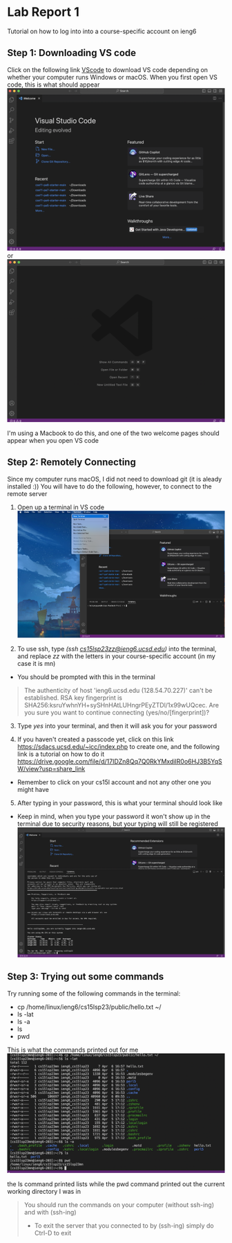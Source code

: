# Lab Report 1
Tutorial on how to log into into a course-specific account on ieng6

## Step 1: Downloading VS code
Click on the following link [VScode](https://code.visualstudio.com/) to download VS code depending on whether your computer runs Windows or macOS.
When you first open VS code, this is what should appear
![Image](vscode1.png)
or
![Image](vscode2.png)

I'm using a Macbook to do this, and one of the two welcome pages should appear when you open VS code

## Step 2: Remotely Connecting
Since my computer runs macOS, I did not need to download git (it is aleady installed :))
You will have to do the following, however, to connect to the remote server

1. Open up a terminal in VS code
![Image](openterminal.png)

2. To use ssh, type *(ssh cs15lsp23zz@ieng6.ucsd.edu)* into the terminal, and replace *zz* with the letters in your course-specific account (in my case it is mn)

- You should be prompted with this in the terminal
> The authenticity of host 'ieng6.ucsd.edu (128.54.70.227)' can't be established.
RSA key fingerprint is SHA256:ksruYwhnYH+sySHnHAtLUHngrPEyZTDl/1x99wUQcec.
Are you sure you want to continue connecting (yes/no/[fingerprint])? 

3. Type *yes* into your terminal, and then it will ask you for your password

4. If you haven't created a passcode yet, click on this link https://sdacs.ucsd.edu/~icc/index.php to create one, and the following link is a tutorial on how to do it https://drive.google.com/file/d/17IDZn8Qq7Q0RkYMxdiIR0o6HJ3B5YqSW/view?usp=share_link
- Remember to click on your cs15l account and not any other one you might have

5. After typing in your password, this is what your terminal should look like
- Keep in mind, when you type your password it won't show up in the terminal due to security reasons, but your typing will still be registered
![Image](remotelyconnecting.png)

## Step 3: Trying out some commands 
Try running some of the following commands in the terminal:
- cp /home/linux/ieng6/cs15lsp23/public/hello.txt ~/
- ls -lat
- ls -a
- ls
- pwd

This is what the commands printed out for me
![Image](runningcommands.png)

the ls command printed lists while the pwd command printed out the current working directory I was in
 
 > You should run the commands on your computer (without ssh-ing) and with (ssh-ing)
 > - To exit the server that you connected to by (ssh-ing) simply do Ctrl-D to exit
